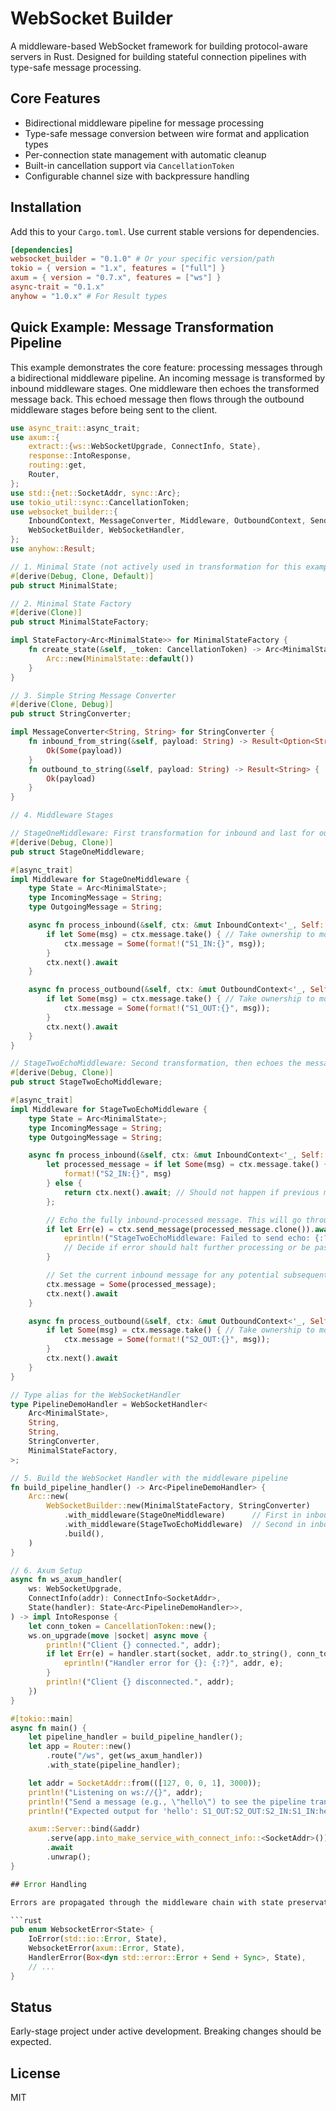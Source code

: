 # WebSocket Builder

A middleware-based WebSocket framework for building protocol-aware servers in Rust. Designed for building stateful connection pipelines with type-safe message processing.

## Core Features

- Bidirectional middleware pipeline for message processing
- Type-safe message conversion between wire format and application types
- Per-connection state management with automatic cleanup
- Built-in cancellation support via `CancellationToken`
- Configurable channel size with backpressure handling

## Installation

Add this to your `Cargo.toml`. Use current stable versions for dependencies.

```toml
[dependencies]
websocket_builder = "0.1.0" # Or your specific version/path
tokio = { version = "1.x", features = ["full"] }
axum = { version = "0.7.x", features = ["ws"] }
async-trait = "0.1.x"
anyhow = "1.0.x" # For Result types
```

## Quick Example: Message Transformation Pipeline

This example demonstrates the core feature: processing messages through a bidirectional middleware pipeline.
An incoming message is transformed by inbound middleware stages. One middleware then echoes the transformed message back.
This echoed message then flows through the outbound middleware stages before being sent to the client.

```rust
use async_trait::async_trait;
use axum::{
    extract::{ws::WebSocketUpgrade, ConnectInfo, State},
    response::IntoResponse,
    routing::get,
    Router,
};
use std::{net::SocketAddr, sync::Arc};
use tokio_util::sync::CancellationToken;
use websocket_builder::{
    InboundContext, MessageConverter, Middleware, OutboundContext, SendMessage, StateFactory,
    WebSocketBuilder, WebSocketHandler,
};
use anyhow::Result;

// 1. Minimal State (not actively used in transformation for this example)
#[derive(Debug, Clone, Default)]
pub struct MinimalState;

// 2. Minimal State Factory
#[derive(Clone)]
pub struct MinimalStateFactory;

impl StateFactory<Arc<MinimalState>> for MinimalStateFactory {
    fn create_state(&self, _token: CancellationToken) -> Arc<MinimalState> {
        Arc::new(MinimalState::default())
    }
}

// 3. Simple String Message Converter
#[derive(Clone, Debug)]
pub struct StringConverter;

impl MessageConverter<String, String> for StringConverter {
    fn inbound_from_string(&self, payload: String) -> Result<Option<String>> {
        Ok(Some(payload))
    }
    fn outbound_to_string(&self, payload: String) -> Result<String> {
        Ok(payload)
    }
}

// 4. Middleware Stages

// StageOneMiddleware: First transformation for inbound and last for outbound.
#[derive(Debug, Clone)]
pub struct StageOneMiddleware;

#[async_trait]
impl Middleware for StageOneMiddleware {
    type State = Arc<MinimalState>;
    type IncomingMessage = String;
    type OutgoingMessage = String;

    async fn process_inbound(&self, ctx: &mut InboundContext<'_, Self::State, Self::IncomingMessage, Self::OutgoingMessage>) -> Result<()> {
        if let Some(msg) = ctx.message.take() { // Take ownership to modify
            ctx.message = Some(format!("S1_IN:{}", msg));
        }
        ctx.next().await
    }

    async fn process_outbound(&self, ctx: &mut OutboundContext<'_, Self::State, Self::IncomingMessage, Self::OutgoingMessage>) -> Result<()> {
        if let Some(msg) = ctx.message.take() { // Take ownership to modify
            ctx.message = Some(format!("S1_OUT:{}", msg));
        }
        ctx.next().await
    }
}

// StageTwoEchoMiddleware: Second transformation, then echoes the message back.
#[derive(Debug, Clone)]
pub struct StageTwoEchoMiddleware;

#[async_trait]
impl Middleware for StageTwoEchoMiddleware {
    type State = Arc<MinimalState>;
    type IncomingMessage = String;
    type OutgoingMessage = String;

    async fn process_inbound(&self, ctx: &mut InboundContext<'_, Self::State, Self::IncomingMessage, Self::OutgoingMessage>) -> Result<()> {
        let processed_message = if let Some(msg) = ctx.message.take() {
            format!("S2_IN:{}", msg)
        } else {
            return ctx.next().await; // Should not happen if previous middleware sets message
        };

        // Echo the fully inbound-processed message. This will go through the outbound pipeline.
        if let Err(e) = ctx.send_message(processed_message.clone()).await {
            eprintln!("StageTwoEchoMiddleware: Failed to send echo: {:?}", e);
            // Decide if error should halt further processing or be passed, e.g. by returning Err(e)
        }

        // Set the current inbound message for any potential subsequent *inbound* middleware (none in this example)
        ctx.message = Some(processed_message);
        ctx.next().await
    }

    async fn process_outbound(&self, ctx: &mut OutboundContext<'_, Self::State, Self::IncomingMessage, Self::OutgoingMessage>) -> Result<()> {
        if let Some(msg) = ctx.message.take() { // Take ownership to modify
            ctx.message = Some(format!("S2_OUT:{}", msg));
        }
        ctx.next().await
    }
}

// Type alias for the WebSocketHandler
type PipelineDemoHandler = WebSocketHandler<
    Arc<MinimalState>,
    String,
    String,
    StringConverter,
    MinimalStateFactory,
>;

// 5. Build the WebSocket Handler with the middleware pipeline
fn build_pipeline_handler() -> Arc<PipelineDemoHandler> {
    Arc::new(
        WebSocketBuilder::new(MinimalStateFactory, StringConverter)
            .with_middleware(StageOneMiddleware)      // First in inbound, last in outbound
            .with_middleware(StageTwoEchoMiddleware)  // Second in inbound, first in outbound (for its echo)
            .build(),
    )
}

// 6. Axum Setup
async fn ws_axum_handler(
    ws: WebSocketUpgrade,
    ConnectInfo(addr): ConnectInfo<SocketAddr>,
    State(handler): State<Arc<PipelineDemoHandler>>,
) -> impl IntoResponse {
    let conn_token = CancellationToken::new();
    ws.on_upgrade(move |socket| async move {
        println!("Client {} connected.", addr);
        if let Err(e) = handler.start(socket, addr.to_string(), conn_token).await {
            eprintln!("Handler error for {}: {:?}", addr, e);
        }
        println!("Client {} disconnected.", addr);
    })
}

#[tokio::main]
async fn main() {
    let pipeline_handler = build_pipeline_handler();
    let app = Router::new()
        .route("/ws", get(ws_axum_handler))
        .with_state(pipeline_handler);

    let addr = SocketAddr::from(([127, 0, 0, 1], 3000));
    println!("Listening on ws://{}", addr);
    println!("Send a message (e.g., \"hello\") to see the pipeline transformation.");
    println!("Expected output for 'hello': S1_OUT:S2_OUT:S2_IN:S1_IN:hello");

    axum::Server::bind(&addr)
        .serve(app.into_make_service_with_connect_info::<SocketAddr>())
        .await
        .unwrap();
}

## Error Handling

Errors are propagated through the middleware chain with state preservation:

```rust
pub enum WebsocketError<State> {
    IoError(std::io::Error, State),
    WebsocketError(axum::Error, State),
    HandlerError(Box<dyn std::error::Error + Send + Sync>, State),
    // ...
}
```

## Status

Early-stage project under active development. Breaking changes should be expected.

## License

MIT

